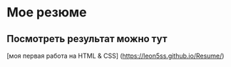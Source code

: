 # Мое резюме

## Посмотреть результат можно тут

[моя первая работа на HTML & CSS] (https://leon5ss.github.io/Resume/)
